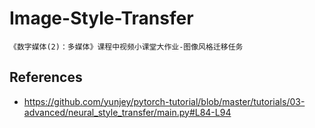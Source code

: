 # Image-Style-Transfer
    《数字媒体(2)：多媒体》课程中视频小课堂大作业-图像风格迁移任务
## References

 - https://github.com/yunjey/pytorch-tutorial/blob/master/tutorials/03-advanced/neural_style_transfer/main.py#L84-L94